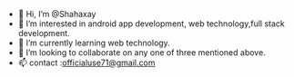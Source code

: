 - 👋 Hi, I’m @Shahaxay
- 👀 I’m interested in android app development, web technology,full stack development.
- 🌱 I’m currently learning web technology.
- 💞️ I’m looking to collaborate on any one of three mentioned above.
- 📫 contact :officialuse71@gmail.com

<!---
Shahaxay/Shahaxay is a ✨ special ✨ repository because its `README.md` (this file) appears on your GitHub profile.
You can click the Preview link to take a look at your changes.
--->
